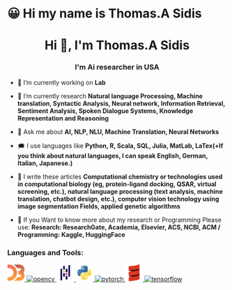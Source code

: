 # 😀 Hi my name is Thomas.A Sidis
<h1 align="center">Hi 👋, I'm Thomas.A Sidis</h1>
<h3 align="center">I'm Ai researcher in USA</h3>

- 🔭 I’m currently working on **Lab**

- 🌱 I’m currently research **Natural language Processing, Machine translation, Syntactic Analysis, Neural network, Information Retrieval, Sentiment Analysis, Spoken Dialogue Systems, Knowledge Representation and Reasoning**

- 💬 Ask me about **AI, NLP, NLU, Machine Translation, Neural Networks**

- 🗯 I use languages like **Python, R, Scala, SQL, Julia, MatLab, LaTex(+If you think about natural languages, I can speak English, German, Italian, Japanese.)**

- 📝 I write these articles **Computational chemistry or technologies used in computational biology (eg, protein-ligand docking, QSAR, virtual screening, etc.), natural language processing (text analysis, machine translation, chatbot design, etc.), computer vision technology using image segmentation Fields, applied genetic algorithms**

- 🤝 If you Want to know more about my research or Programming Please use: **Research: ResearchGate, Academia, Elsevier, ACS, NCBI, ACM / Programming: Kaggle, HuggingFace**

<p align="left">
</p>

<h3 align="left">Languages and Tools:</h3>
<p align="left"> <a href="https://d3js.org/" target="_blank" rel="noreferrer"> <img src="https://raw.githubusercontent.com/devicons/devicon/master/icons/d3js/d3js-original.svg" alt="d3js" width="40" height="40"/> </a> <a href="https://opencv.org/" target="_blank" rel="noreferrer"> <img src="https://www.vectorlogo.zone/logos/opencv/opencv-icon.svg" alt="opencv" width="40" height="40"/> </a> <a href="https://pandas.pydata.org/" target="_blank" rel="noreferrer"> <img src="https://raw.githubusercontent.com/devicons/devicon/2ae2a900d2f041da66e950e4d48052658d850630/icons/pandas/pandas-original.svg" alt="pandas" width="40" height="40"/> </a> <a href="https://www.python.org" target="_blank" rel="noreferrer"> <img src="https://raw.githubusercontent.com/devicons/devicon/master/icons/python/python-original.svg" alt="python" width="40" height="40"/> </a> <a href="https://pytorch.org/" target="_blank" rel="noreferrer"> <img src="https://www.vectorlogo.zone/logos/pytorch/pytorch-icon.svg" alt="pytorch" width="40" height="40"/> </a> <a href="https://www.scala-lang.org" target="_blank" rel="noreferrer"> <img src="https://raw.githubusercontent.com/devicons/devicon/master/icons/scala/scala-original.svg" alt="scala" width="40" height="40"/> </a> <a href="https://www.tensorflow.org" target="_blank" rel="noreferrer"> <img src="https://www.vectorlogo.zone/logos/tensorflow/tensorflow-icon.svg" alt="tensorflow" width="40" height="40"/> </a> </p>
